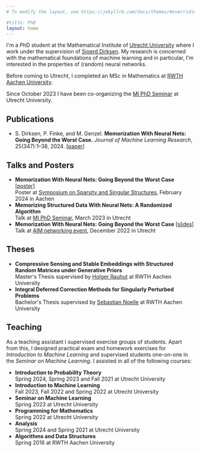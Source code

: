 ```yaml
---
# To modify the layout, see https://jekyllrb.com/docs/themes/#overriding-theme-defaults

#title: PhD
layout: home
---
```


I'm a PhD student at the Mathematical Institute of [Utrecht University][UU] where I work under the supervision of [Sjoerd Dirksen][Sjoerd Dirksen]. My research is concerned with the mathematical foundations of machine learning and in particular, I'm interested in the properties of (random) neural networks.

Before coming to Utrecht, I completed an MSc in Mathematics at [RWTH Aachen University][RWTH].

Since October 2023 I have been co-organizing the [MI PhD Seminar][UU MI PhD Seminar] at Utrecht University.


## Publications

- S. Dirksen, P. Finke, and M. Genzel. **Memorization With Neural Nets: Going Beyond the Worst Case.** *Journal of Machine Learning Research*, 25(347):1–38, 2024. [\[paper\]](https://jmlr.org/papers/v25/23-1376.html)


## Talks and Posters

- **Memorization With Neural Nets: Going Beyond the Worst Case** [\[poster\]](files/2024-02_memorization_poster.pdf)\
Poster at [Symposium on Sparsity and Singular Structures][Symposium on Sparsity and Singular Structures], February 2024 in Aachen
- **Memorizing Structured Data With Neural Nets: A Randomized Algorithm**\
Talk at [MI PhD Seminar][UU MI PhD Seminar], March 2023 in Utrecht
- **Memorization With Neural Nets: Going Beyond the Worst Case** [\[slides\]](files/2022-12_aim.pdf)\
Talk at [AIM networking event][AIM], December 2022 in Utrecht


## Theses

- **Compressive Sensing and Stable Embeddings with Structured Random Matrices under Generative Priors**\
Master's Thesis supervised by [Holger Rauhut][Holger Rauhut] at RWTH Aachen University
- **Integral Deferred Correction Methods for Singularly Perturbed Problems**\
Bachelor's Thesis supervised by [Sebastian Noelle][Sebastian Noelle] at RWTH Aachen University


## Teaching

As a teaching assistant I supervised exercise groups of students. Apart from this, I designed practical exam and homework exercises for *Introduction to Machine Learning* and supervised students one-on-one in the *Seminar on Machine Learning*. I assisted in all of the following courses:

- **Introduction to Probability Theory**\
Spring 2024, Spring 2023 and Fall 2021 at Utrecht University
- **Introduction to Machine Learning**\
Fall 2023, Fall 2022 and Spring 2022 at Utrecht University
- **Seminar on Machine Learning**\
Spring 2023 at Utrecht University
- **Programming for Mathematics**\
Spring 2022 at Utrecht University
- **Analysis**\
Spring 2024 and Spring 2021 at Utrecht University
- **Algorithms and Data Structures**\
Spring 2016 at RWTH Aachen University



[UU]: https://www.uu.nl/
[RWTH]: https://www.rwth-aachen.de/

[AIM]: https://aimath.nl/
[Symposium on Sparsity and Singular Structures]: https://sfb1481.rwth-aachen.de/symposium24
[UU MI PhD Seminar]: https://sites.google.com/view/marcurcoiranzo/seminars/mi-utrecht-phd-seminar

[Sjoerd Dirksen]: https://www.uu.nl/medewerkers/SDirksen
[Holger Rauhut]: https://www.mathc.rwth-aachen.de/en/~rauhut/home
[Sebastian Noelle]: https://www.igpm.rwth-aachen.de/team/noelle
